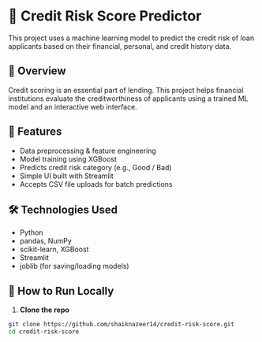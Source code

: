 # 🧠 Credit Risk Score Predictor

This project uses a machine learning model to predict the credit risk of loan applicants based on their financial, personal, and credit history data.

## 📌 Overview
Credit scoring is an essential part of lending. This project helps financial institutions evaluate the creditworthiness of applicants using a trained ML model and an interactive web interface.

## 🚀 Features
- Data preprocessing & feature engineering
- Model training using XGBoost
- Predicts credit risk category (e.g., Good / Bad)
- Simple UI built with Streamlit
- Accepts CSV file uploads for batch predictions

## 🛠 Technologies Used
- Python
- pandas, NumPy
- scikit-learn, XGBoost
- Streamlit
- joblib (for saving/loading models)

## 🧪 How to Run Locally

1. **Clone the repo**
```bash
git clone https://github.com/shaiknazeer14/credit-risk-score.git
cd credit-risk-score
